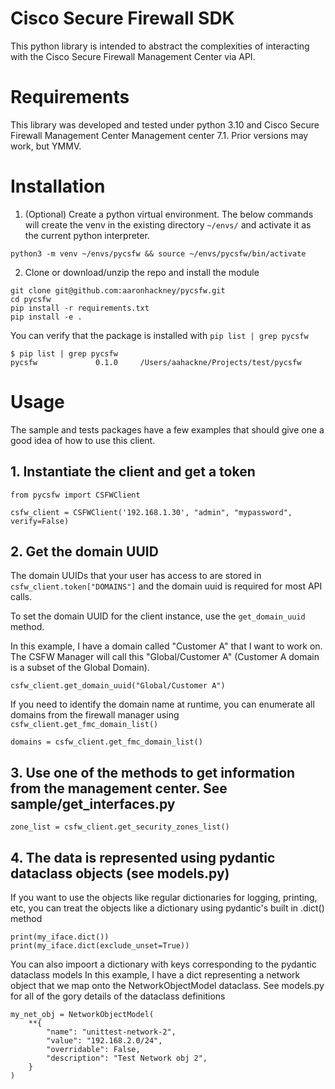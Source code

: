 # Cisco Secure Firewall SDK
This python library is intended to abstract the complexities of interacting with the Cisco Secure Firewall Management Center via API.

# Requirements
This library was developed and tested under python 3.10 and Cisco Secure Firewall Management Center Management center 7.1. Prior versions may work, but YMMV.

# Installation
1. (Optional) Create a python virtual environment. The below commands will create the venv in the existing directory `~/envs/` and activate it as the current python interpreter.
```
python3 -m venv ~/envs/pycsfw && source ~/envs/pycsfw/bin/activate
```

2. Clone or download/unzip the repo and install the module
```
git clone git@github.com:aaronhackney/pycsfw.git
cd pycsfw
pip install -r requirements.txt
pip install -e .
```

You can verify that the package is installed with `pip list | grep pycsfw`
```
$ pip list | grep pycsfw
pycsfw             0.1.0     /Users/aahackne/Projects/test/pycsfw
```

# Usage
The sample and tests packages have a few examples that should give one a good idea of how to use this client.  
   
## 1. Instantiate the client and get a token
```
from pycsfw import CSFWClient

csfw_client = CSFWClient('192.168.1.30', "admin", "mypassword", verify=False)
```

## 2. Get the domain UUID
The domain UUIDs that your user has access to are stored in `csfw_client.token["DOMAINS"]` and the domain uuid is
required for most API calls.

To set the domain UUID for the client instance, use the `get_domain_uuid` method.  

In this example, I have a domain called "Customer A" that I want to work on. 
The CSFW Manager will call this "Global/Customer A" (Customer A domain is a subset of the Global Domain).
```
csfw_client.get_domain_uuid("Global/Customer A")
```

If you need to identify the domain name at runtime, you can enumerate all domains from the firewall manager using 
`csfw_client.get_fmc_domain_list()`
```
domains = csfw_client.get_fmc_domain_list()
```

## 3. Use one of the methods to get information from the management center. See sample/get_interfaces.py
```
zone_list = csfw_client.get_security_zones_list()
```
## 4. The data is represented using pydantic dataclass objects (see models.py)  
If you want to use the objects like regular dictionaries for logging, printing, etc, 
you can treat the objects like a dictionary using pydantic's built in .dict() method
```
print(my_iface.dict())
print(my_iface.dict(exclude_unset=True))
```

You can also impoort a dictionary with keys corresponding to the pydantic dataclass models
In this example, I have a dict representing a network object that we map onto the NetworkObjectModel dataclass.
See models.py for all of the gory details of the dataclass definitions
```
my_net_obj = NetworkObjectModel(
    **{
        "name": "unittest-network-2",
        "value": "192.168.2.0/24",
        "overridable": False,
        "description": "Test Network obj 2",
    }
)






